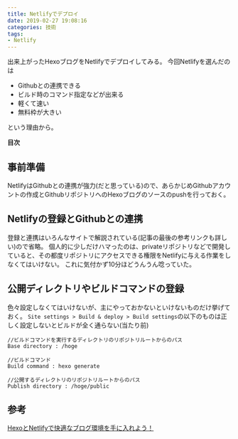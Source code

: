 ```yaml
---
title: Netlifyでデプロイ
date: 2019-02-27 19:08:16
categories: 技術
tags:
- Netlify
---
```


出来上がったHexoブログをNetlifyでデプロイしてみる。
今回Netlifyを選んだのは
* Githubとの連携できる
* ビルド時のコマンド指定などが出来る
* 軽くて速い
* 無料枠が大きい

という理由から。

**目次**
<!-- toc -->

## 事前準備
NetlifyはGithubとの連携が強力(だと思っている)ので、あらかじめGithubアカウントの作成とGithubリポジトリへのHexoブログのソースのpushを行っておく。

## Netlifyの登録とGithubとの連携
登録と連携はいろんなサイトで解説されている(記事の最後の参考リンクも詳しい)ので省略。
個人的に少しだけハマったのは、privateリポジトリなどで開発していると、その都度リポジトリにアクセスできる権限をNetlifyに与える作業をしなくてはいけない。
これに気付かず10分ほどうんうん唸っていた。

## 公開ディレクトリやビルドコマンドの登録
色々設定しなくてはいけないが、主にやっておかないといけないものだけ挙げておく。
`Site settings > Build & deploy > Build settings`の以下のものは正しく設定しないとビルドが全く通らない(当たり前)

```
//ビルドコマンドを実行するディレクトリのリポジトリルートからのパス
Base directory : /hoge

//ビルドコマンド
Build command : hexo generate

//公開するディレクトリのリポジトリルートからのパス
Publish directory : /hoge/public
```


## 参考
[HexoとNetlifyで快適なブログ環境を手に入れよう！](https://blog.engineer.adways.net/entry/2018/10/19/150000)